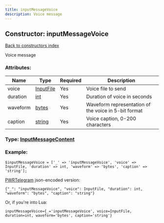 ```yaml
---
title: inputMessageVoice
description: Voice message
---
```

## Constructor: inputMessageVoice  
[Back to constructors index](index.md)



Voice message

### Attributes:

| Name     |    Type       | Required | Description |
|----------|---------------|----------|-------------|
|voice|[InputFile](../types/InputFile.md) | Yes|Voice file to send|
|duration|[int](../types/int.md) | Yes|Duration of voice in seconds|
|waveform|[bytes](../types/bytes.md) | Yes|Waveform representation of the voice in 5-bit format|
|caption|[string](../types/string.md) | Yes|Voice caption, 0-200 characters|



### Type: [InputMessageContent](../types/InputMessageContent.md)


### Example:

```
$inputMessageVoice = ['_' => 'inputMessageVoice', 'voice' => InputFile, 'duration' => int, 'waveform' => 'bytes', 'caption' => 'string'];
```  

[PWRTelegram](https://pwrtelegram.xyz) json-encoded version:

```
{"_": "inputMessageVoice", "voice": InputFile, "duration": int, "waveform": "bytes", "caption": "string"}
```


Or, if you're into Lua:  


```
inputMessageVoice={_='inputMessageVoice', voice=InputFile, duration=int, waveform='bytes', caption='string'}

```


